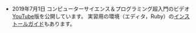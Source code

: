 * <span class="date">2019年7月1日</span> コンピューターサイエンス＆プログラミング超入門のビデオ[YouTube]()版を公開しています。
実習用の環境（エディタ，Ruby）の[インストールガイド](http://tcs.c.titech.ac.jp/download/installguide.pdf)もあります。

